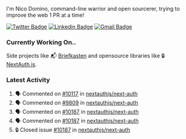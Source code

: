 
I'm Nico Domino, command-line warrior and open sourcerer, trying to improve the web 1 PR at a time!

[![Twitter Badge](https://img.shields.io/badge/-@ndom91-1ca0f1?style=flat-square&labelColor=1ca0f1&logo=twitter&logoColor=white&link=https://twitter.com/ndom91)](https://twitter.com/ndom91) [![Linkedin Badge](https://img.shields.io/badge/-ndom91-blue?style=flat-square&logo=Linkedin&logoColor=white&link=https://www.linkedin.com/in/ndom91/)](https://www.linkedin.com/in/ndom91/) [![Gmail Badge](https://img.shields.io/badge/-yo@ndo.dev-c14438?style=flat-square&logo=mail.ru&logoColor=white&link=mailto:yo@ndo.dev)](mailto:yo@ndo.dev)

### Currently Working On..

Side projects like 📬 [Briefkasten](https://briefkastenhq.com) and opensource libraries like 🔒 [NextAuth.js](https://github.com/nextauthjs/next-auth).

<!--START_SECTION_PROFILE_VIEWS:readme-info-->
<!--END_SECTION_PROFILE_VIEWS:readme-info-->

<!--START_SECTION_DAILY_COMMIT:readme-info-->
<!--END_SECTION_DAILY_COMMIT:readme-info-->

<!--START_SECTION_WEEKLY_COMMIT:readme-info-->
<!--END_SECTION_WEEKLY_COMMIT:readme-info-->

### Latest Activity

<!--START_SECTION:activity-->
1. 🗣 Commented on [#10117](https://github.com/nextauthjs/next-auth/pull/10117#issuecomment-1975116409) in [nextauthjs/next-auth](https://github.com/nextauthjs/next-auth)
2. 🗣 Commented on [#9809](https://github.com/nextauthjs/next-auth/issues/9809#issuecomment-1975116300) in [nextauthjs/next-auth](https://github.com/nextauthjs/next-auth)
3. 🗣 Commented on [#10187](https://github.com/nextauthjs/next-auth/issues/10187#issuecomment-1975064875) in [nextauthjs/next-auth](https://github.com/nextauthjs/next-auth)
4. 🗣 Commented on [#10187](https://github.com/nextauthjs/next-auth/issues/10187#issuecomment-1974850495) in [nextauthjs/next-auth](https://github.com/nextauthjs/next-auth)
5. 🔒 Closed issue [#10187](https://github.com/nextauthjs/next-auth/issues/10187) in [nextauthjs/next-auth](https://github.com/nextauthjs/next-auth)
<!--END_SECTION:activity-->
